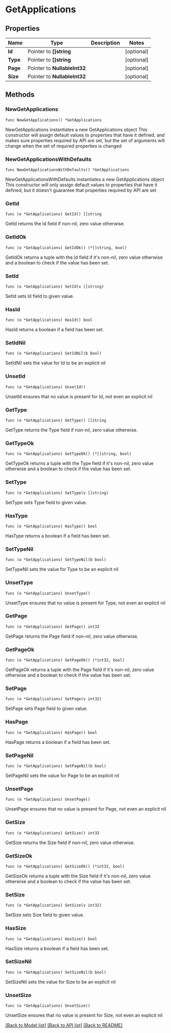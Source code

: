 # GetApplications

## Properties

Name | Type | Description | Notes
------------ | ------------- | ------------- | -------------
**Id** | Pointer to **[]string** |  | [optional] 
**Type** | Pointer to **[]string** |  | [optional] 
**Page** | Pointer to **NullableInt32** |  | [optional] 
**Size** | Pointer to **NullableInt32** |  | [optional] 

## Methods

### NewGetApplications

`func NewGetApplications() *GetApplications`

NewGetApplications instantiates a new GetApplications object
This constructor will assign default values to properties that have it defined,
and makes sure properties required by API are set, but the set of arguments
will change when the set of required properties is changed

### NewGetApplicationsWithDefaults

`func NewGetApplicationsWithDefaults() *GetApplications`

NewGetApplicationsWithDefaults instantiates a new GetApplications object
This constructor will only assign default values to properties that have it defined,
but it doesn't guarantee that properties required by API are set

### GetId

`func (o *GetApplications) GetId() []string`

GetId returns the Id field if non-nil, zero value otherwise.

### GetIdOk

`func (o *GetApplications) GetIdOk() (*[]string, bool)`

GetIdOk returns a tuple with the Id field if it's non-nil, zero value otherwise
and a boolean to check if the value has been set.

### SetId

`func (o *GetApplications) SetId(v []string)`

SetId sets Id field to given value.

### HasId

`func (o *GetApplications) HasId() bool`

HasId returns a boolean if a field has been set.

### SetIdNil

`func (o *GetApplications) SetIdNil(b bool)`

 SetIdNil sets the value for Id to be an explicit nil

### UnsetId
`func (o *GetApplications) UnsetId()`

UnsetId ensures that no value is present for Id, not even an explicit nil
### GetType

`func (o *GetApplications) GetType() []string`

GetType returns the Type field if non-nil, zero value otherwise.

### GetTypeOk

`func (o *GetApplications) GetTypeOk() (*[]string, bool)`

GetTypeOk returns a tuple with the Type field if it's non-nil, zero value otherwise
and a boolean to check if the value has been set.

### SetType

`func (o *GetApplications) SetType(v []string)`

SetType sets Type field to given value.

### HasType

`func (o *GetApplications) HasType() bool`

HasType returns a boolean if a field has been set.

### SetTypeNil

`func (o *GetApplications) SetTypeNil(b bool)`

 SetTypeNil sets the value for Type to be an explicit nil

### UnsetType
`func (o *GetApplications) UnsetType()`

UnsetType ensures that no value is present for Type, not even an explicit nil
### GetPage

`func (o *GetApplications) GetPage() int32`

GetPage returns the Page field if non-nil, zero value otherwise.

### GetPageOk

`func (o *GetApplications) GetPageOk() (*int32, bool)`

GetPageOk returns a tuple with the Page field if it's non-nil, zero value otherwise
and a boolean to check if the value has been set.

### SetPage

`func (o *GetApplications) SetPage(v int32)`

SetPage sets Page field to given value.

### HasPage

`func (o *GetApplications) HasPage() bool`

HasPage returns a boolean if a field has been set.

### SetPageNil

`func (o *GetApplications) SetPageNil(b bool)`

 SetPageNil sets the value for Page to be an explicit nil

### UnsetPage
`func (o *GetApplications) UnsetPage()`

UnsetPage ensures that no value is present for Page, not even an explicit nil
### GetSize

`func (o *GetApplications) GetSize() int32`

GetSize returns the Size field if non-nil, zero value otherwise.

### GetSizeOk

`func (o *GetApplications) GetSizeOk() (*int32, bool)`

GetSizeOk returns a tuple with the Size field if it's non-nil, zero value otherwise
and a boolean to check if the value has been set.

### SetSize

`func (o *GetApplications) SetSize(v int32)`

SetSize sets Size field to given value.

### HasSize

`func (o *GetApplications) HasSize() bool`

HasSize returns a boolean if a field has been set.

### SetSizeNil

`func (o *GetApplications) SetSizeNil(b bool)`

 SetSizeNil sets the value for Size to be an explicit nil

### UnsetSize
`func (o *GetApplications) UnsetSize()`

UnsetSize ensures that no value is present for Size, not even an explicit nil

[[Back to Model list]](../README.md#documentation-for-models) [[Back to API list]](../README.md#documentation-for-api-endpoints) [[Back to README]](../README.md)


